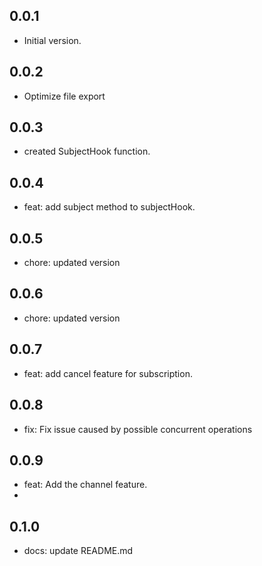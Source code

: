 ## 0.0.1

- Initial version.

## 0.0.2

-  Optimize file export

## 0.0.3

-  created SubjectHook function.

## 0.0.4

-  feat: add subject method to subjectHook.

## 0.0.5

-  chore: updated version

## 0.0.6

-  chore: updated version

## 0.0.7

- feat: add cancel feature for subscription.

## 0.0.8

- fix: Fix issue caused by possible concurrent operations

## 0.0.9

- feat: Add the channel feature.
- 
## 0.1.0

- docs: update README.md
